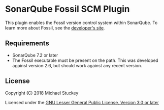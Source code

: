 # SonarQube Fossil SCM Plugin

This plugin enables the Fossil version control system within SonarQube. To learn more about Fossil, see the [developer's site](https://www.fossil-scm.org).

## Requirements
- SonarQube 7.2 or later
- The Fossil executable must be present on the path. This was developed against version 2.6, but should work against any recent version.

## License

Copyright (C) 2018 Michael Stuckey

Licensed under the [GNU Lesser General Public License, Version 3.0 or later](https://www.gnu.org/licenses/lgpl.txt)
